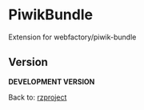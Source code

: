 PiwikBundle
===========

Extension for webfactory/piwik-bundle

Version
-------

**DEVELOPMENT VERSION**

Back to: [rzproject](http://rzproject.github.io)